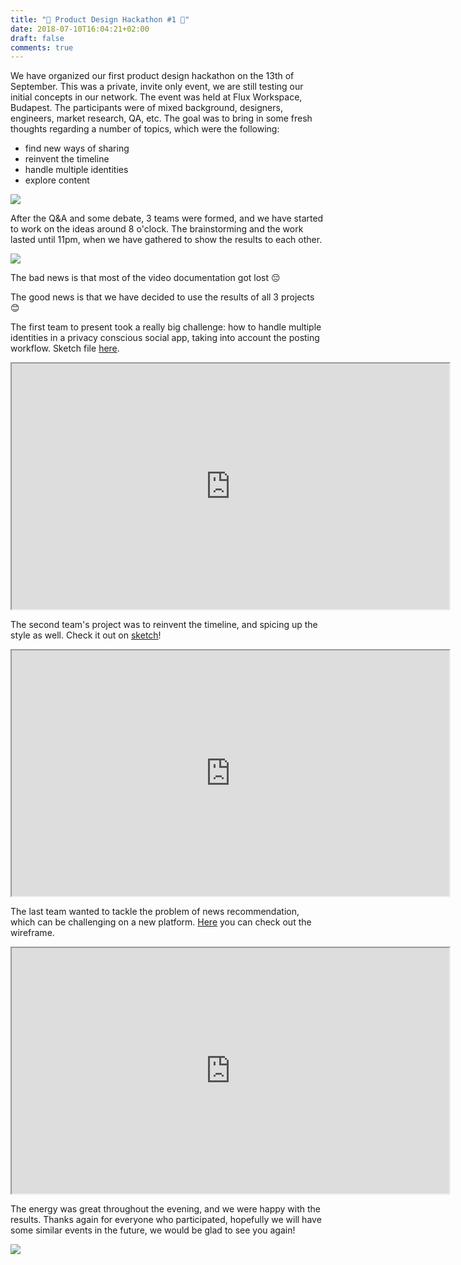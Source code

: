 ```yaml
---
title: "🚀 Product Design Hackathon #1 🚀"
date: 2018-07-10T16:04:21+02:00
draft: false
comments: true
---
```


We have organized our first product design hackathon on the 13th of September. This was a private, invite only event, we are still testing our initial concepts in our network. The event was held at Flux Workspace, Budapest. The participants were of mixed background, designers, engineers, market research, QA, etc. The goal was to bring in some fresh thoughts regarding a number of topics, which were the following:

- find new ways of sharing
- reinvent the timeline
- handle multiple identities
- explore content

![](images/collage2.jpg)

After the Q&A and some debate, 3 teams were formed, and we have started to work on the ideas around 8 o'clock. The brainstorming and the work lasted until 11pm, when we have gathered to show the results to each other.

![](images/collage3.jpg)

The bad news is that most of the video documentation got lost 😔

The good news is that we have decided to use the results of all 3 projects 😊

The first team to present took a really big challenge: how to handle multiple identities in a privacy conscious social app, taking into account the posting workflow. Sketch file [here](https://sketch.cloud/s/jrvGm/all/page-1/artboard-2).

<iframe src="https://drive.google.com/file/d/1tq_94uxqrUC3GMOburVdEmUbwWxtAVB9/preview" width="700" height="393"></iframe>

The second team's project was to reinvent the timeline, and spicing up the style as well. Check it out on [sketch](https://sketch.cloud/s/JJg0G/all/page-1/a4-copy-2)!

<iframe src="https://drive.google.com/file/d/1abRbMZkC2OipDOF3rhLY_6shFMkaWNSn/preview" width="700" height="393"></iframe>

The last team wanted to tackle the problem of news recommendation, which can be challenging on a new platform. [Here](https://www.figma.com/file/RxcHzdWqS9jjP1FNdovUMVj1/Social-App-Feed?node-id=0%3A1) you can check out the wireframe.

<iframe src="https://drive.google.com/file/d/1P2qtre-sFOAS-rfrNhh4yyEvW6Anwmry/preview" width="700" height="393"></iframe>

The energy was great throughout the evening, and we were happy with the results. Thanks again for everyone who participated, hopefully we will have some similar events in the future, we would be glad to see you again!

![](images/participants.jpg)
